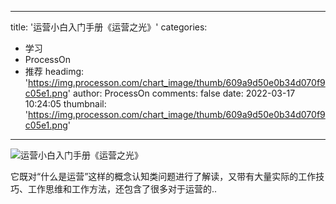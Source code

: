 
---
title: '运营小白入门手册《运营之光》'
categories: 
 - 学习
 - ProcessOn
 - 推荐
headimg: 'https://img.processon.com/chart_image/thumb/609a9d50e0b34d070f9c05e1.png'
author: ProcessOn
comments: false
date: 2022-03-17 10:24:05
thumbnail: 'https://img.processon.com/chart_image/thumb/609a9d50e0b34d070f9c05e1.png'
---

<div>   
<img class="thumb" alt="运营小白入门手册《运营之光》" src="https://img.processon.com/chart_image/thumb/609a9d50e0b34d070f9c05e1.png" referrerpolicy="no-referrer">
<p>它既对“什么是运营”这样的概念认知类问题进行了解读，又带有大量实际的工作技巧、工作思维和工作方法，还包含了很多对于运营的..</p>  
</div>
            